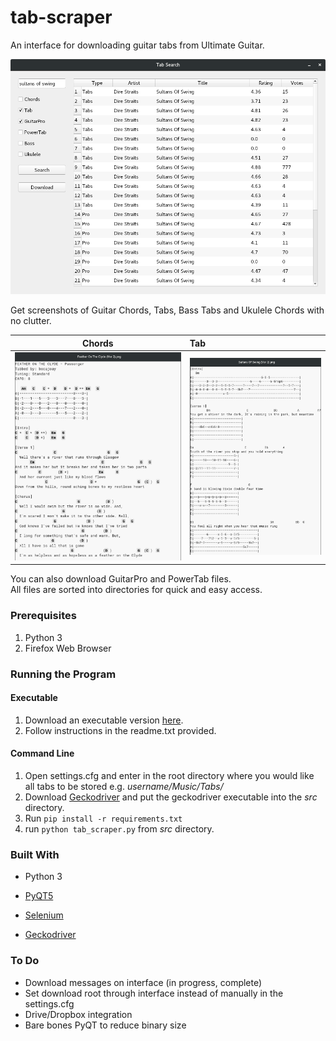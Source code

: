 # tab-scraper
An interface for downloading guitar tabs from Ultimate Guitar.

![ui-image](screens/ui-screen.png)

Get screenshots of Guitar Chords, Tabs, Bass Tabs and Ukulele Chords with no clutter.

Chords  |   Tab
:------:|:------|
![chords](screens/feather-chords.png) | ![tab](screens/sultans-tab.png)

You can also download GuitarPro and PowerTab files. <br>
All files are sorted into directories for quick and easy access.

### Prerequisites

1. Python 3
2. Firefox Web Browser

### Running the Program

#### Executable

1. Download an executable version [here](https://github.com/Sean-Hassett/tab-scraper/releases).
2. Follow instructions in the readme.txt provided.

#### Command Line

1. Open settings.cfg and enter in the root directory where you would like all tabs to be stored e.g. <i>username/Music/Tabs/ </i>
2. Download [Geckodriver](https://github.com/mozilla/geckodriver/releases) and put the geckodriver executable into the <i>src</i> directory.
3. Run `pip install -r requirements.txt`
4. run `python tab_scraper.py` from <i>src</i> directory.

### Built With

- Python 3

- [PyQT5](https://pypi.org/project/PyQt5/)

- [Selenium](https://selenium-python.readthedocs.io/)

- [Geckodriver](https://github.com/mozilla/geckodriver/releases)

### To Do

- Download messages on interface (in progress, complete)
- Set download root through interface instead of manually in the settings.cfg
- Drive/Dropbox integration
- Bare bones PyQT to reduce binary size
